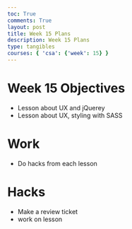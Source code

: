 ```yaml
---
toc: True
comments: True
layout: post
title: Week 15 Plans
description: Week 15 Plans
type: tangibles
courses: { 'csa': {'week': 15} }
---
```


# Week 15 Objectives
- Lesson about UX and jQuerey
- Lesson about UX, styling with SASS

# Work
- Do hacks from each lesson

# Hacks
- Make a review ticket
- work on lesson
